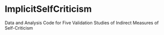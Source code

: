 # ImplicitSelfCriticism
 Data and Analysis Code for Five Validation Studies of Indirect Measures of Self-Criticism
